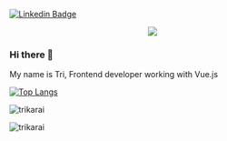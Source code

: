 [![Linkedin Badge](https://img.shields.io/badge/-Tri%20Sutrisno-blue?style=social&logo=Linkedin&logoColor=blue&link=https://www.linkedin.com/in/tri-sutrisno-700287181/)](https://www.linkedin.com/in/tri-sutrisno-700287181/)

<p align="center">  
<img src="https://komarev.com/ghpvc/?username=trikarai&color=red">
</p>

### Hi there 👋 ###
My name is Tri,
Frontend developer working with Vue.js

[![Top Langs](https://github-readme-stats-ruby-one.vercel.app/api/top-langs/?username=trikarai&layout=compact)](https://github.com/trikarai/github-readme-stats)

<p><img align="center" src="https://github-readme-stats-ruby-one.vercel.app/api?username=trikarai&show_icons=true" alt="trikarai" /></p>

<p><img align="center" src="https://github-readme-streak-stats.herokuapp.com/?user=trikarai" alt="trikarai" /></p>

<!--
**trikarai/trikarai** is a ✨ _special_ ✨ repository because its `README.md` (this file) appears on your GitHub profile.

Here are some ideas to get you started:

- 🔭 I’m currently working on ...
- 🌱 I’m currently learning ...
- 👯 I’m looking to collaborate on ...
- 🤔 I’m looking for help with ...
- 💬 Ask me about ...
- 📫 How to reach me: ...
- 😄 Pronouns: ...
- ⚡ Fun fact: ...
-->
